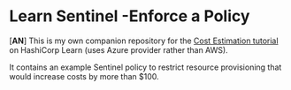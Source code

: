 # Learn Sentinel -Enforce a Policy

[**AN**] This is my own companion repository for the [Cost Estimation
tutorial](https://learn.hashicorp.com/tutorials/terraform/cost-estimation) on
HashiCorp Learn (uses Azure provider rather than AWS).

It contains an example Sentinel policy to restrict resource
provisioning that would increase costs by more than $100.